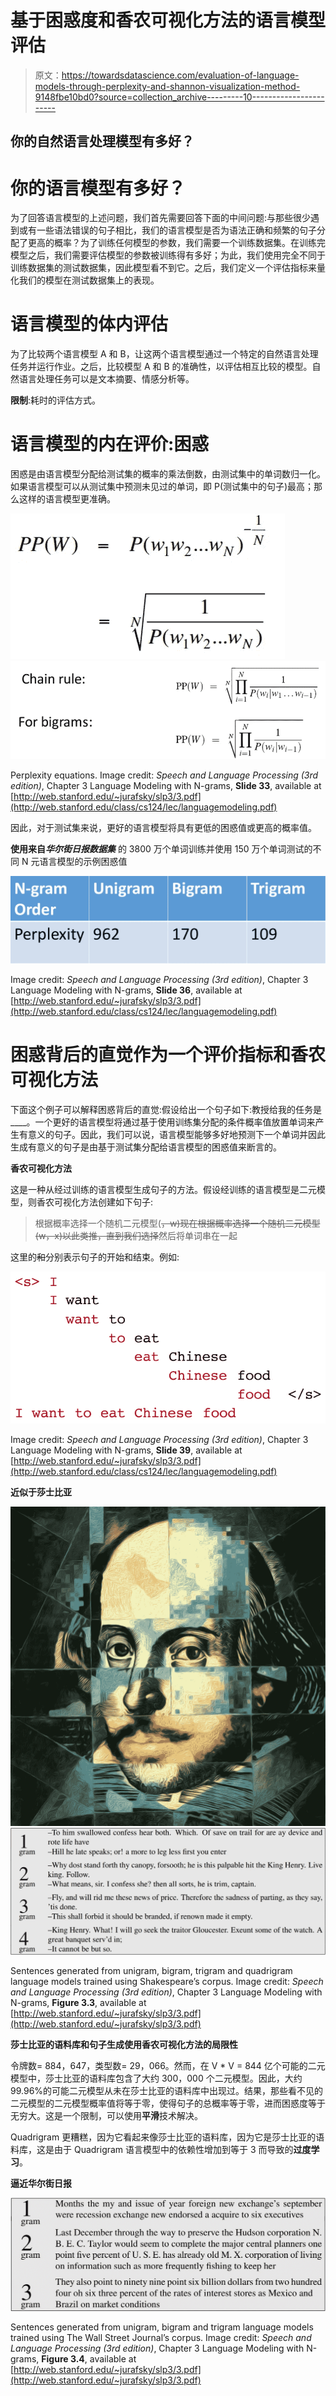 # 基于困惑度和香农可视化方法的语言模型评估

> 原文：<https://towardsdatascience.com/evaluation-of-language-models-through-perplexity-and-shannon-visualization-method-9148fbe10bd0?source=collection_archive---------10----------------------->

## 你的自然语言处理模型有多好？

# 你的语言模型有多好？

为了回答语言模型的上述问题，我们首先需要回答下面的中间问题:与那些很少遇到或有一些语法错误的句子相比，我们的语言模型是否为语法正确和频繁的句子分配了更高的概率？为了训练任何模型的参数，我们需要一个训练数据集。在训练完模型之后，我们需要评估模型的参数被训练得有多好；为此，我们使用完全不同于训练数据集的测试数据集，因此模型看不到它。之后，我们定义一个评估指标来量化我们的模型在测试数据集上的表现。

# 语言模型的体内评估

为了比较两个语言模型 A 和 B，让这两个语言模型通过一个特定的自然语言处理任务并运行作业。之后，比较模型 A 和 B 的准确性，以评估相互比较的模型。自然语言处理任务可以是文本摘要、情感分析等。

**限制**:耗时的评估方式。

# 语言模型的内在评价:困惑

困惑是由语言模型分配给测试集的概率的乘法倒数，由测试集中的单词数归一化。如果语言模型可以从测试集中预测未见过的单词，即 P(测试集中的句子)最高；那么这样的语言模型更准确。

![](img/86b150d58b77f1e3cab5f11e5ba0e017.png)![](img/be2c19327fcef11d68588e1f9afaf8c9.png)

Perplexity equations. Image credit: *Speech and Language Processing (3rd edition)*, Chapter 3 Language Modeling with N-grams, **Slide 33**, available at [http://web.stanford.edu/~jurafsky/slp3/3.pdf](http://web.stanford.edu/class/cs124/lec/languagemodeling.pdf)

因此，对于测试集来说，更好的语言模型将具有更低的困惑值或更高的概率值。

**使用来自*华尔街日报数据集*** 的 3800 万个单词训练并使用 150 万个单词测试的不同 N 元语言模型的示例困惑值

![](img/a8b9838fdf9c1648168223be882c361d.png)

Image credit: *Speech and Language Processing (3rd edition)*, Chapter 3 Language Modeling with N-grams, **Slide 36**, available at [http://web.stanford.edu/~jurafsky/slp3/3.pdf](http://web.stanford.edu/class/cs124/lec/languagemodeling.pdf)

# 困惑背后的直觉作为一个评价指标和香农可视化方法

下面这个例子可以解释困惑背后的直觉:假设给出一个句子如下:教授给我的任务是 ____。一个更好的语言模型将通过基于使用训练集分配的条件概率值放置单词来产生有意义的句子。因此，我们可以说，语言模型能够多好地预测下一个单词并因此生成有意义的句子是由基于测试集分配给语言模型的困惑值来断言的。

**香农可视化方法**

这是一种从经过训练的语言模型生成句子的方法。假设经训练的语言模型是二元模型，则香农可视化方法创建如下句子:

> 根据概率选择一个随机二元模型(~~，w)现在根据概率选择一个随机二元模型(w，x)以此类推，直到我们选择~~然后将单词串在一起

这里的~~和~~分别表示句子的开始和结束。例如:

![](img/33591adb79c557561dacf3e95dc71fc3.png)

Image credit: *Speech and Language Processing (3rd edition)*, Chapter 3 Language Modeling with N-grams, **Slide 39**, available at [http://web.stanford.edu/~jurafsky/slp3/3.pdf](http://web.stanford.edu/class/cs124/lec/languagemodeling.pdf)

**近似于莎士比亚**

![](img/ea8825f8793999567c839b19842311d6.png)![](img/96286c4039485e4cf032198a8e793296.png)

Sentences generated from unigram, bigram, trigram and quadrigram language models trained using Shakespeare’s corpus. Image credit: *Speech and Language Processing (3rd edition)*, Chapter 3 Language Modeling with N-grams, **Figure 3.3**, available at [http://web.stanford.edu/~jurafsky/slp3/3.pdf](http://web.stanford.edu/~jurafsky/slp3/3.pdf)

**莎士比亚的语料库和句子生成使用香农可视化方法的局限性**

令牌数= 884，647，类型数= 29，066。然而，在 V * V = 844 亿个可能的二元模型中，莎士比亚的语料库包含了大约 300，000 个二元模型。因此，大约 99.96%的可能二元模型从未在莎士比亚的语料库中出现过。结果，那些看不见的二元模型的二元模型概率值将等于零，使得句子的总概率等于零，进而困惑度等于无穷大。这是一个限制，可以使用**平滑**技术解决。

Quadrigram 更糟糕，因为它看起来像莎士比亚的语料库，因为它是莎士比亚的语料库，这是由于 Quadrigram 语言模型中的依赖性增加到等于 3 而导致的**过度学习**。

**逼近华尔街日报**

![](img/6d32341af44d5e46ab9e29b154caa70c.png)

Sentences generated from unigram, bigram and trigram language models trained using The Wall Street Journal’s corpus. Image credit: *Speech and Language Processing (3rd edition)*, Chapter 3 Language Modeling with N-grams, **Figure 3.4**, available at [http://web.stanford.edu/~jurafsky/slp3/3.pdf](http://web.stanford.edu/~jurafsky/slp3/3.pdf)